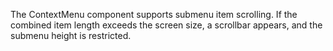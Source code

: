 The ContextMenu component supports submenu item scrolling. If the combined item length exceeds the screen size, a scrollbar appears, and the submenu height is restricted.